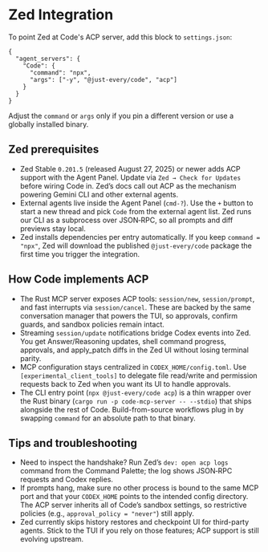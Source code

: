 # Zed Integration

To point Zed at Code's ACP server, add this block to `settings.json`:

```jsonc
{
  "agent_servers": {
    "Code": {
      "command": "npx",
      "args": ["-y", "@just-every/code", "acp"]
    }
  }
}
```

Adjust the `command` or `args` only if you pin a different version or use a globally installed binary.

## Zed prerequisites

- Zed Stable `0.201.5` (released August 27, 2025) or newer adds ACP support with the Agent Panel. Update via `Zed → Check for Updates` before wiring Code in. Zed’s docs call out ACP as the mechanism powering Gemini CLI and other external agents.
- External agents live inside the Agent Panel (`cmd-?`). Use the `+` button to start a new thread and pick `Code` from the external agent list. Zed runs our CLI as a subprocess over JSON‑RPC, so all prompts and diff previews stay local.
- Zed installs dependencies per entry automatically. If you keep `command = "npx"`, Zed will download the published `@just-every/code` package the first time you trigger the integration.

## How Code implements ACP

- The Rust MCP server exposes ACP tools: `session/new`, `session/prompt`, and fast interrupts via `session/cancel`. These are backed by the same conversation manager that powers the TUI, so approvals, confirm guards, and sandbox policies remain intact.
- Streaming `session/update` notifications bridge Codex events into Zed. You get Answer/Reasoning updates, shell command progress, approvals, and apply_patch diffs in the Zed UI without losing terminal parity.
- MCP configuration stays centralized in `CODEX_HOME/config.toml`. Use `[experimental_client_tools]` to delegate file read/write and permission requests back to Zed when you want its UI to handle approvals.
- The CLI entry point (`npx @just-every/code acp`) is a thin wrapper over the Rust binary (`cargo run -p code-mcp-server -- --stdio`) that ships alongside the rest of Code. Build-from-source workflows plug in by swapping `command` for an absolute path to that binary.

## Tips and troubleshooting

- Need to inspect the handshake? Run Zed’s `dev: open acp logs` command from the Command Palette; the log shows JSON‑RPC requests and Codex replies.
- If prompts hang, make sure no other process is bound to the same MCP port and that your `CODEX_HOME` points to the intended config directory. The ACP server inherits all of Code’s sandbox settings, so restrictive policies (e.g., `approval_policy = "never"`) still apply.
- Zed currently skips history restores and checkpoint UI for third-party agents. Stick to the TUI if you rely on those features; ACP support is still evolving upstream.
